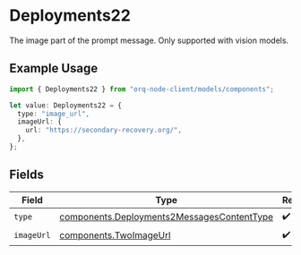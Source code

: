 # Deployments22

The image part of the prompt message. Only supported with vision models.

## Example Usage

```typescript
import { Deployments22 } from "orq-node-client/models/components";

let value: Deployments22 = {
  type: "image_url",
  imageUrl: {
    url: "https://secondary-recovery.org/",
  },
};
```

## Fields

| Field                                                                                                    | Type                                                                                                     | Required                                                                                                 | Description                                                                                              |
| -------------------------------------------------------------------------------------------------------- | -------------------------------------------------------------------------------------------------------- | -------------------------------------------------------------------------------------------------------- | -------------------------------------------------------------------------------------------------------- |
| `type`                                                                                                   | [components.Deployments2MessagesContentType](../../models/components/deployments2messagescontenttype.md) | :heavy_check_mark:                                                                                       | N/A                                                                                                      |
| `imageUrl`                                                                                               | [components.TwoImageUrl](../../models/components/twoimageurl.md)                                         | :heavy_check_mark:                                                                                       | N/A                                                                                                      |